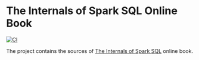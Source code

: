 # The Internals of Spark SQL Online Book

[![CI](https://github.com/jaceklaskowski/mastering-spark-sql-book/workflows/CI/badge.svg)](https://github.com/jaceklaskowski/mastering-spark-sql-book/actions)

The project contains the sources of [The Internals of Spark SQL](https://jaceklaskowski.github.io/mastering-spark-sql-book/) online book.
